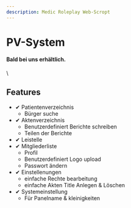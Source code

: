 ```yaml
---
description: Medic Roleplay Web-Scropt
---
```


# PV-System

#### Bald bei uns erhältlich.

\

## Features

* ✔ Patientenverzeichnis
  * Bürger suche
* ✔ Aktenverzeichnis
  * Benutzerdefiniert Berichte schreiben
  * Teilen der Berichte
* ✔ Leistelle
* ✔ Mitgliederliste
  *  Profil
    * Benutzerdefiniert Logo upload
    * Passwort ändern
* ✔ Einstellenungen
  * einfache Rechte bearbeitung
  * einfache Akten Title Anlegen & Löschen
* ✔ Systemeinstellung
  * Für Panelname & kleinigkeiten